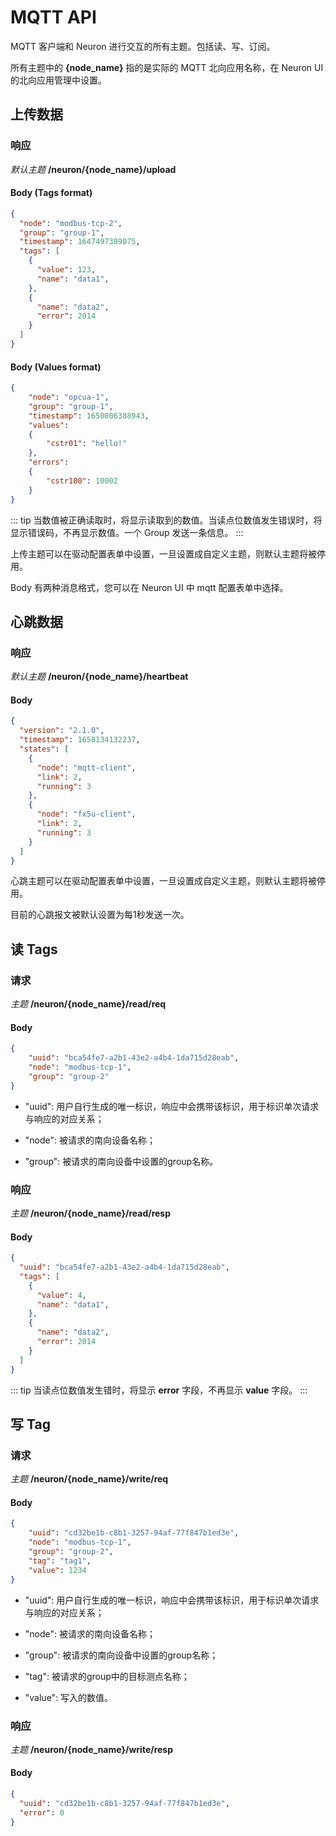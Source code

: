 # MQTT API

MQTT 客户端和 Neuron 进行交互的所有主题。包括读、写、订阅。

所有主题中的 **{node_name}** 指的是实际的 MQTT 北向应用名称，在 Neuron UI 的北向应用管理中设置。

## 上传数据

### 响应

*默认主题* **/neuron/{node_name}/upload**

#### Body (Tags format)

```json
{
  "node": "modbus-tcp-2",
  "group": "group-1",
  "timestamp": 1647497389075,
  "tags": [
    {
      "value": 123,
      "name": "data1",
    },
    {
      "name": "data2",
      "error": 2014
    }
  ]
}
```

#### Body (Values format)

```json
{
    "node": "opcua-1", 
    "group": "group-1", 
    "timestamp": 1650006388943, 
    "values": 
    {
        "cstr01": "hello!"
    }, 
    "errors": 
    {
        "cstr100": 10002
    }
}
```

::: tip
当数值被正确读取时，将显示读取到的数值。当读点位数值发生错误时，将显示错误码，不再显示数值。一个 Group 发送一条信息。
:::

上传主题可以在驱动配置表单中设置，一旦设置成自定义主题，则默认主题将被停用。

Body 有两种消息格式，您可以在 Neuron UI 中 mqtt 配置表单中选择。

## 心跳数据

### 响应

*默认主题* **/neuron/{node_name}/heartbeat**

#### Body

```json
{
  "version": "2.1.0",
  "timestamp": 1658134132237,
  "states": [
    {
      "node": "mqtt-client",
      "link": 2,
      "running": 3
    },
    {
      "node": "fx5u-client",
      "link": 2,
      "running": 3
    }
  ]
}
```

心跳主题可以在驱动配置表单中设置，一旦设置成自定义主题，则默认主题将被停用。

目前的心跳报文被默认设置为每1秒发送一次。

## 读 Tags

### 请求

*主题*  **/neuron/{node_name}/read/req**

#### Body

```json
{
    "uuid": "bca54fe7-a2b1-43e2-a4b4-1da715d28eab",
    "node": "modbus-tcp-1",
    "group": "group-2"
}
```

* "uuid": 用户自行生成的唯一标识，响应中会携带该标识，用于标识单次请求与响应的对应关系；

* "node": 被请求的南向设备名称；

* "group": 被请求的南向设备中设置的group名称。

### 响应

*主题*  **/neuron/{node_name}/read/resp**

#### Body

```json
{
  "uuid": "bca54fe7-a2b1-43e2-a4b4-1da715d28eab",
  "tags": [
    {
      "value": 4,
      "name": "data1",
    },
    {
      "name": "data2",
      "error": 2014
    }
  ]
}
```

::: tip
当读点位数值发生错时，将显示 **error** 字段，不再显示 **value** 字段。
:::

## 写 Tag

### 请求

*主题*  **/neuron/{node_name}/write/req**

#### Body

```json
{
    "uuid": "cd32be1b-c8b1-3257-94af-77f847b1ed3e",
    "node": "modbus-tcp-1",
    "group": "group-2",
    "tag": "tag1",
    "value": 1234
}
```

* "uuid": 用户自行生成的唯一标识，响应中会携带该标识，用于标识单次请求与响应的对应关系；

* "node": 被请求的南向设备名称；

* "group": 被请求的南向设备中设置的group名称；

* "tag":  被请求的group中的目标测点名称；

* "value": 写入的数值。

### 响应

*主题*  **/neuron/{node_name}/write/resp**

#### Body

```json
{
  "uuid": "cd32be1b-c8b1-3257-94af-77f847b1ed3e",
  "error": 0
}
```
